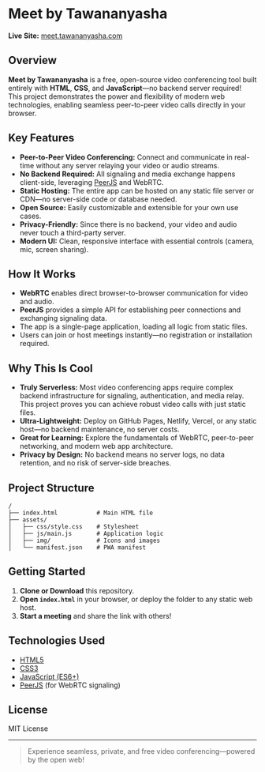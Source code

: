 # Meet by Tawananyasha

**Live Site:** [meet.tawananyasha.com](https://meet.tawananyasha.com)

## Overview

**Meet by Tawananyasha** is a free, open-source video conferencing tool built entirely with **HTML**, **CSS**, and **JavaScript**—no backend server required! This project demonstrates the power and flexibility of modern web technologies, enabling seamless peer-to-peer video calls directly in your browser.

## Key Features

- **Peer-to-Peer Video Conferencing:** Connect and communicate in real-time without any server relaying your video or audio streams.
- **No Backend Required:** All signaling and media exchange happens client-side, leveraging [PeerJS](https://peerjs.com/) and WebRTC.
- **Static Hosting:** The entire app can be hosted on any static file server or CDN—no server-side code or database needed.
- **Open Source:** Easily customizable and extensible for your own use cases.
- **Privacy-Friendly:** Since there is no backend, your video and audio never touch a third-party server.
- **Modern UI:** Clean, responsive interface with essential controls (camera, mic, screen sharing).

## How It Works

- **WebRTC** enables direct browser-to-browser communication for video and audio.
- **PeerJS** provides a simple API for establishing peer connections and exchanging signaling data.
- The app is a single-page application, loading all logic from static files.
- Users can join or host meetings instantly—no registration or installation required.

## Why This Is Cool

- **Truly Serverless:** Most video conferencing apps require complex backend infrastructure for signaling, authentication, and media relay. This project proves you can achieve robust video calls with just static files.
- **Ultra-Lightweight:** Deploy on GitHub Pages, Netlify, Vercel, or any static host—no backend maintenance, no server costs.
- **Great for Learning:** Explore the fundamentals of WebRTC, peer-to-peer networking, and modern web app architecture.
- **Privacy by Design:** No backend means no server logs, no data retention, and no risk of server-side breaches.

## Project Structure

```
/
├── index.html           # Main HTML file
├── assets/
│   ├── css/style.css    # Stylesheet
│   ├── js/main.js       # Application logic
│   ├── img/             # Icons and images
│   └── manifest.json    # PWA manifest
```

## Getting Started

1. **Clone or Download** this repository.
2. **Open `index.html`** in your browser, or deploy the folder to any static web host.
3. **Start a meeting** and share the link with others!

## Technologies Used

- [HTML5](https://developer.mozilla.org/en-US/docs/Web/Guide/HTML/HTML5)
- [CSS3](https://developer.mozilla.org/en-US/docs/Web/CSS)
- [JavaScript (ES6+)](https://developer.mozilla.org/en-US/docs/Web/JavaScript)
- [PeerJS](https://peerjs.com/) (for WebRTC signaling)

## License

MIT License

---

> Experience seamless, private, and free video conferencing—powered by the open web!
